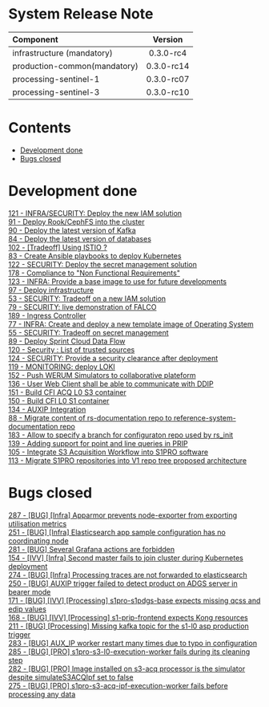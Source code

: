 
System Release Note
===================

| Component | Version |
| :---------- | :----------: |
| infrastructure (mandatory) | 0.3.0-rc4 |
| production-common(mandatory) | 0.3.0-rc14 |
| processing-sentinel-1 | 0.3.0-rc07 |
| processing-sentinel-3 | 0.3.0-rc10 |

Contents
========

* [Development done](#development-done)
* [Bugs closed](#bugs-closed)

# Development done
  
[121 - INFRA/SECURITY: Deploy the new IAM solution](https://github.com/COPRS/rs-issues/issues/121)  
[91 - Deploy Rook/CephFS into the cluster](https://github.com/COPRS/rs-issues/issues/91)  
[90 - Deploy the latest version of Kafka](https://github.com/COPRS/rs-issues/issues/90)  
[84 - Deploy the latest version of databases](https://github.com/COPRS/rs-issues/issues/84)  
[102 - [Tradeoff] Using ISTIO ?](https://github.com/COPRS/rs-issues/issues/102)  
[83 - Create Ansible playbooks to deploy Kubernetes](https://github.com/COPRS/rs-issues/issues/83)  
[122 - SECURITY: Deploy the secret management solution](https://github.com/COPRS/rs-issues/issues/122)  
[178 - Compliance to "Non Functional Requirements"](https://github.com/COPRS/rs-issues/issues/178)  
[123 - INFRA: Provide a base image to use for future developments](https://github.com/COPRS/rs-issues/issues/123)  
[97 - Deploy infrastructure ](https://github.com/COPRS/rs-issues/issues/97)  
[53 - SECURITY: Tradeoff on a new IAM solution](https://github.com/COPRS/rs-issues/issues/53)  
[79 - SECURITY: live demonstration of FALCO](https://github.com/COPRS/rs-issues/issues/79)  
[189 - Ingress Controller](https://github.com/COPRS/rs-issues/issues/189)  
[77 - INFRA: Create and deploy a new template image of Operating System](https://github.com/COPRS/rs-issues/issues/77)  
[55 - SECURITY: Tradeoff on secret management](https://github.com/COPRS/rs-issues/issues/55)  
[89 - Deploy Sprint Cloud Data Flow](https://github.com/COPRS/rs-issues/issues/89)  
[120 - Security : List of trusted sources](https://github.com/COPRS/rs-issues/issues/120)  
[124 - SECURITY: Provide a security clearance after deployment](https://github.com/COPRS/rs-issues/issues/124)  
[119 - MONITORING: deploy LOKI](https://github.com/COPRS/rs-issues/issues/119)  
[152 - Push WERUM Simulators to collaborative plateform](https://github.com/COPRS/rs-issues/issues/152)  
[136 - User Web Client shall be able to communicate with DDIP](https://github.com/COPRS/rs-issues/issues/136)  
[151 - Build CFI ACQ L0 S3 container](https://github.com/COPRS/rs-issues/issues/151)  
[150 - Build CFI L0 S1 container](https://github.com/COPRS/rs-issues/issues/150)  
[134 - AUXIP Integration](https://github.com/COPRS/rs-issues/issues/134)  
[88 - Migrate content of rs-documentation repo to reference-system-documentation repo](https://github.com/COPRS/rs-issues/issues/88)  
[183 - Allow to specify a branch for configuraton repo used by rs_init](https://github.com/COPRS/rs-issues/issues/183)  
[139 - Adding support for point and line queries in PRIP](https://github.com/COPRS/rs-issues/issues/139)  
[105 - Integrate S3 Acquisition Workflow into S1PRO software](https://github.com/COPRS/rs-issues/issues/105)  
[113 - Migrate S1PRO repositories into V1 repo tree proposed architecture](https://github.com/COPRS/rs-issues/issues/113)
# Bugs closed
  
[287 - [BUG] [Infra] Apparmor prevents node-exporter from exporting utilisation metrics](https://github.com/COPRS/rs-issues/issues/287)  
[251 - [BUG] [Infra] Elasticsearch app sample configuration has no coordinating node](https://github.com/COPRS/rs-issues/issues/251)  
[281 - [BUG] Several Grafana actions are forbidden](https://github.com/COPRS/rs-issues/issues/281)  
[154 - [IVV] [Infra] Second master fails to join cluster during Kubernetes deployment](https://github.com/COPRS/rs-issues/issues/154)  
[274 - [BUG] [Infra] Processing traces are not forwarded to elasticsearch](https://github.com/COPRS/rs-issues/issues/274)  
[250 - [BUG] AUXIP trigger failed to detect product on ADGS server in bearer mode](https://github.com/COPRS/rs-issues/issues/250)  
[171 - [BUG] [IVV] [Processing] s1pro-s1pdgs-base expects missing qcss and edip values](https://github.com/COPRS/rs-issues/issues/171)  
[168 - [BUG] [IVV] [Processing] s1-prip-frontend expects Kong resources](https://github.com/COPRS/rs-issues/issues/168)  
[211 - [BUG] [Processing] Missing kafka topic for the s1-l0 asp production trigger](https://github.com/COPRS/rs-issues/issues/211)  
[283 - [BUG] AUX_IP  worker restart many times due to typo in configuration](https://github.com/COPRS/rs-issues/issues/283)  
[285 - [BUG] [PRO] s1pro-s3-l0-execution-worker fails during its cleaning step](https://github.com/COPRS/rs-issues/issues/285)  
[282 - [BUG] [PRO] Image installed on s3-acq processor is the simulator despite simulateS3ACQIpf set to false](https://github.com/COPRS/rs-issues/issues/282)  
[275 - [BUG] [PRO] s1pro-s3-acq-ipf-execution-worker fails before processing any data](https://github.com/COPRS/rs-issues/issues/275)

